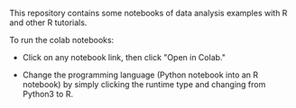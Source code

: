 This repository contains some notebooks of data analysis examples with R and other R tutorials.


To run the colab notebooks:
- Click on any notebook link, then click "Open in Colab."
 
- Change the programming language (Python notebook into an R notebook) by simply clicking the runtime type and changing from Python3 to R.

